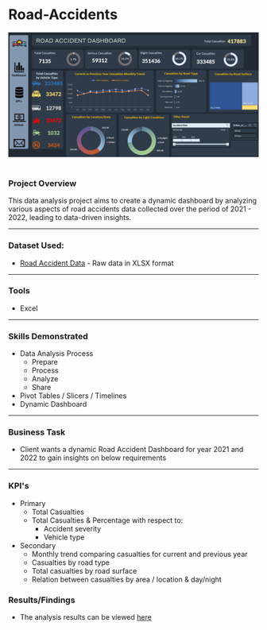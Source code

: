 # Road-Accidents

![Dasbhoard](Dashboard.png)
<br>
<br>

### Project Overview
This data analysis project aims to create a dynamic dashboard by analyzing various aspects of road accidents data collected over the period of 2021 - 2022, leading to data-driven insights. 

---

### Dataset Used:
* [Road Accident Data](Data-Source/) - Raw data in XLSX format

---

### Tools
* Excel

---

### Skills Demonstrated
* Data Analysis Process
    * Prepare
    * Process
    * Analyze
    * Share
* Pivot Tables / Slicers / Timelines
* Dynamic Dashboard

---

### Business Task
* Client wants a dynamic Road Accident Dashboard for year 2021 and 2022 to gain insights on below requirements

---

### KPI's
* Primary
    * Total Casualties
    * Total Casualties & Percentage with respect to:
        * Accident severity
        * Vehicle type
* Secondary
    * Monthly trend comparing casualties for current and previous year
    * Casualties by road type
    * Total casualties by road surface
    * Relation between casualties by area / location & day/night

### Results/Findings
* The analysis results can be viewed [here](Results.md)